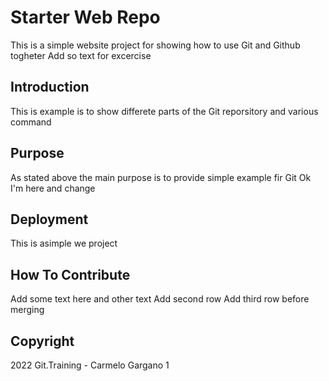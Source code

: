 # Starter Web Repo

This is a simple website project for showing how to use Git and Github togheter
Add so text for excercise

## Introduction

This is example is to show differete parts of the Git reporsitory and various command

## Purpose

As stated above the main purpose is to provide simple example fir Git
Ok I'm here and change

## Deployment

This is asimple we project

## How To Contribute

Add some text here and other text
Add second row
Add third row before merging

## Copyright

2022 Git.Training - Carmelo Gargano 1
